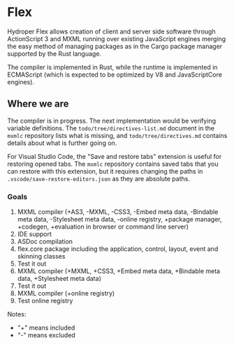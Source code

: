 # Flex

Hydroper Flex allows creation of client and server side software through ActionScript 3 and MXML running over existing JavaScript engines merging the easy method of managing packages as in the Cargo package manager supported by the Rust language.

The compiler is implemented in Rust, while the runtime is implemented in ECMAScript (which is expected to be optimized by V8 and JavaScriptCore engines).

## Where we are

The compiler is in progress. The next implementation would be verifying variable definitions. The `todo/tree/directives-list.md` document in the `mxmlc` repository lists what is missing, and `todo/tree/directives.md` contains details about what is further going on.

For Visual Studio Code, the "Save and restore tabs" extension is useful for restoring opened tabs. The `mxmlc` repository contains saved tabs that you can restore with this extension, but it requires changing the paths in `.vscode/save-restore-editors.json` as they are absolute paths.

### Goals

1. MXML compiler (+AS3, -MXML, -CSS3, -Embed meta data, -Bindable meta data, -Stylesheet meta data, -online registry, +package manager, +codegen, +evaluation in browser or command line server)
2. IDE support
3. ASDoc compilation
4. flex.core package including the application, control, layout, event and skinning classes
5. Test it out
6. MXML compiler (+MXML, +CSS3, +Embed meta data, +Bindable meta data, +Stylesheet meta data)
7. Test it out
8. MXML compiler (+online registry)
9. Test online registry

Notes:

- "+" means included
- "-" means excluded
